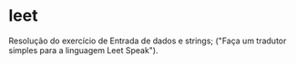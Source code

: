 # leet
Resolução do exercício de Entrada de dados e strings; ("Faça um tradutor simples para a linguagem Leet Speak").
